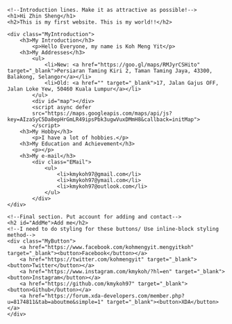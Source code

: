 <!--This is a second html file for testing. Please ignore-->

<html lang="en" xmlns="http://www.w3.org/1999/xhtml">
<head>
	<meta charset="utf-8" />
	<title>My World</title>
	<link rel="stylesheet" type="text/css" href="MyFirstCSS.css">
	<link href="https://fonts.googleapis.com/css?family=Bellefair|Lemonada|Satisfy|Shadows+Into+Light" rel="stylesheet">
	<script type="text/javascript" src="MyFirstWebsite.js"></script>
</head>

<body>

	<!--Introduction lines. Make it as attractive as possible!-->
	<h1>Hi Zhin Sheng</h1>
	<h2>This is my first website. This is my world!!</h2>

	<div class="MyIntroduction">
		<h3>My Introduction</h3>
			<p>Hello Everyone, my name is Koh Meng Yit</p>
		<h3>My Addresses</h3>
			<ul>
				<li>New: <a href="https://goo.gl/maps/RMJyrCSHito" target="_blank">Persiaran Taming Kiri 2, Taman Taming Jaya, 43300, Balakong, Selangor</a></li>
				<li>Old: <a href="" target="_blank">17, Jalan Gajus OFF, Jalan Loke Yew, 50460 Kuala Lumpur</a></li>
			</ul>
			<div id="map"></div>
			<script async defer
			src="https://maps.googleapis.com/maps/api/js?key=AIzaSyC5Da8epHrGmLR49ipsPbk3ugwVuxDMmH8&callback=initMap">
			</script>
		<h3>My Hobby</h3>
			<p>I have a lot of hobbies.</p>
		<h3>My Education and Achievement</h3>
			<p></p>
		<h3>My e-mail</h3>
			<div class="EMail">
				<ul>
					<li>kmykoh97@gmail.com</li>
					<li>kmykoh97@ymail.com</li>
					<li>kmykoh97@outlook.com</li>
				</ul>
			</div>
	</div>

	<!--Final section. Put account for adding and contact-->	
	<h2 id="AddMe">Add me</h2>
	<!--I need to do styling for these buttons/ Use inline-block styling method-->
	<div class="MyButton">
		<a href="https://www.facebook.com/kohmengyit.mengyitkoh" target="_blank"><button>Facebook</button></a>
		<a href="https://twitter.com/kohmengyit" target="_blank"><button>Twitter</button></a>
		<a href="https://www.instagram.com/kmykoh/?hl=en" target="_blank"><button>Instagram</button></a>
		<a href="https://github.com/kmykoh97" target="_blank"><button>Github</button></a>
		<a href="https://forum.xda-developers.com/member.php?u=8174811&tab=aboutme&simple=1" target="_blank"><button>XDA</button></a>
	</div>

</body>
</html>
